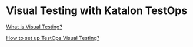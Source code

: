 # Visual Testing with Katalon TestOps

[What is Visual Testing?](https://docs.katalon.com/katalon-analytics/docs/visual-testing-overview.html#what-is-visual-testing)

[How to set up TestOps Visual Testing?](https://docs.katalon.com/docs/katalon-testops/visual-testing/use-testops-visual-testing)
